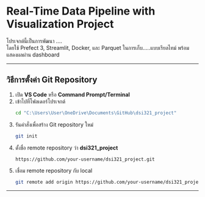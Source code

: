 # Real-Time Data Pipeline with Visualization Project
 
โปรเจกต์นี้เป็นการพัฒนา ....   
โดยใช้ Prefect 3, Streamlit, Docker, และ Parquet ในการเก็บ.....แบบเรียลไทม์ พร้อมแสดงผลผ่าน dashboard  

---

## วิธีการตั้งค่า Git Repository

1. เปิด **VS Code** หรือ **Command Prompt/Terminal**
2. เข้าไปที่โฟลเดอร์โปรเจกต์  
   ```bash
   cd "C:\Users\User\OneDrive\Documents\GitHub\dsi321_project"

3. รันคำสั่งเพื่อสร้าง Git repository ใหม่
   ```bash
   git init

4. ตั้งชื่อ remote repository ว่า **dsi321_project** 
   ```bash
   https://github.com/your-username/dsi321_project.git

5. เชื่อม remote repository กับ local
   ```bash
   git remote add origin https://github.com/your-username/dsi321_project.git

---


